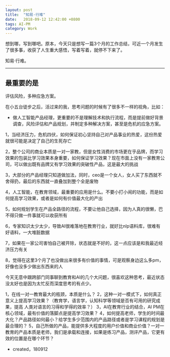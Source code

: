 ```yaml
---
layout: post
title:  "知易·行难"
date:   2018-09-12 12:42:00 +0800
tags: AI-PM
category: Work
---
```


想到哪，写到哪吧。原本，今天只是想写一篇3个月的工作总结，可近一个月发生了很多事，收获了人生重大感悟，写着写着，就停不下来了。

知易·行难。

---

## 最重要的是

评估风险，多种应急方案。


在小五台徒步之后，活过来的我，思考问题的时候有了很多不一样的视角，比如：

- 做人工智能产品经理，更重要的不是理解技术和执行流程，而是提前做好背景调查，风险评估和产品规划，并制定多种解决方案，甚至是危机的应急方案。





1，当经济压力，危机四伏，如何保证初心坚持自己对产品事业的热爱，这份热爱就很可能是决定了自己的生死存亡

2，整个公司的商业本质是一对一家教，但是女性消费的市场更在乎品牌，而学习效果的包装比学习效果本身重要，如何保证学习效果？现在市面上没有一家教育公司，可以做出既有品牌又有学习效果的突破性产品，这是最大的挑战

3，大部分的产品经理只知道做加法，同时，ceo是一个女人，女人买了东西就不舍得扔，最后的东西就一直叠加到整个全是废物


4，人工智能，在教育领域，最重要的应用是什么。不要小打小闹的功能，而是如何提高学习效果，或者是如何有价值最大化的产出

5，如何规划学生在产品全路径的流程，不要让他自己选择，因为人真的很懒，巴不得只做一件事就可以收获所有

6，专家知识太少太少，导致AI很难落地在教育行业，就好比nlp语料库，很难有好语料，一大堆脏数据

7，如果在一家公司害怕自己被开除，状态就是不好的，这一点应该是和我最近经济压力有关

8，觉得在这里3个月了也没做出来很多有价值的事情，可是观察身边这么多pm，好像也没多少做出东西来的人


今天无意中跟跨部门同事聊到教育和AI的几个大问题，很喜欢这种思考，最近状态没太好也是因为太忙反而深度思考的有点少。

1，在线一对一教育最大的瓶颈，本质是什么？
2，这种一对一模式下，如何真正意义上提高学习效果？（教育学，语言学，认知科学等领域是否有可用的研究成果，提高 人类对语言的习得和学得的效率？）
3，AI在教育行业的结合，AI PM在核心领域，最有价值的落脚点是提高学习效果？
4，如何提高老师，学生的时间最大化？产品路径如何最小？给学生多少范围内的产品路径或者是学习课程的规划是最合理的？
5，自己所做的产品，能提供多大程度的用户价值和商业价值？一对一教育的产品本质是老师，我们是承载和连接，如果是练习产品，测评产品，它更有效的位置是在哪个环节？

- created，180912









